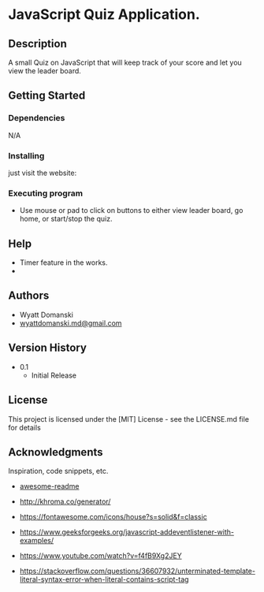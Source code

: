 
# JavaScript Quiz Application.



## Description

A small Quiz on JavaScript that will keep track of your score and let you view the leader board.

## Getting Started

### Dependencies

N/A

### Installing

just visit the website: 

### Executing program

* Use mouse or pad to click on buttons to either view leader board, go home, or start/stop the quiz.



## Help

* Timer feature in the works. 
* 


## Authors



* Wyatt Domanski 
* wyattdomanski.md@gmail.com

## Version History


* 0.1
    * Initial Release

## License

This project is licensed under the [MIT] License - see the LICENSE.md file for details

## Acknowledgments

Inspiration, code snippets, etc.
* [awesome-readme](https://github.com/matiassingers/awesome-readme)
* http://khroma.co/generator/
* https://fontawesome.com/icons/house?s=solid&f=classic
* https://www.geeksforgeeks.org/javascript-addeventlistener-with-examples/
* https://www.youtube.com/watch?v=f4fB9Xg2JEY

* https://stackoverflow.com/questions/36607932/unterminated-template-literal-syntax-error-when-literal-contains-script-tag
